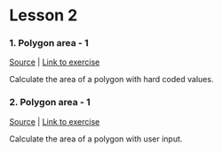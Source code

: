 # Lesson 2

### 1. Polygon area - 1
[Source](./polygon_area_1.cs) | [Link to exercise](http://fsr.github.io/csharp-lessons/exercises/02_calculate_polygon_area_1.html)

Calculate the area of a polygon with hard coded values.

### 2. Polygon area - 1
[Source](./polygon_area_2.cs) | [Link to exercise](http://fsr.github.io/csharp-lessons/exercises/03_calculate_polygon_area_2.html)

Calculate the area of a polygon with user input.